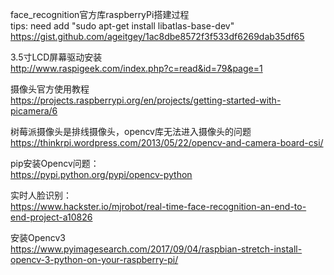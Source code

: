 face_recognition官方库raspberryPi搭建过程  
tips: need add "sudo apt-get install libatlas-base-dev"  
https://gist.github.com/ageitgey/1ac8dbe8572f3f533df6269dab35df65  
  

3.5寸LCD屏幕驱动安装  
http://www.raspigeek.com/index.php?c=read&id=79&page=1  

摄像头官方使用教程  
https://projects.raspberrypi.org/en/projects/getting-started-with-picamera/6  

树莓派摄像头是排线摄像头，opencv库无法进入摄像头的问题  
https://thinkrpi.wordpress.com/2013/05/22/opencv-and-camera-board-csi/
 
pip安装Opencv问题：  
https://pypi.python.org/pypi/opencv-python

实时人脸识别：  
https://www.hackster.io/mjrobot/real-time-face-recognition-an-end-to-end-project-a10826

安装Opencv3  
https://www.pyimagesearch.com/2017/09/04/raspbian-stretch-install-opencv-3-python-on-your-raspberry-pi/
